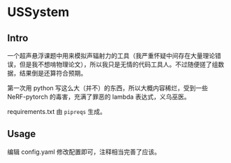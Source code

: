 # USSystem

## Intro

一个超声悬浮课题中用来模拟声辐射力的工具（我严重怀疑中间存在大量理论错误，但是我不想啃物理论文），所以我只是无情的代码工具人。不过随便搓了组数据，结果倒是还算符合预期。

第一次用 python 写这么大（并不）的东西，所以大概内容稀烂，受到一些 NeRF-pytorch 的毒害，充满了罪恶的 lambda 表达式，义乌巫医。

requirements.txt 由 `pipreqs` 生成。

## Usage

编辑 config.yaml 修改配置即可，注释相当完善了应该。
